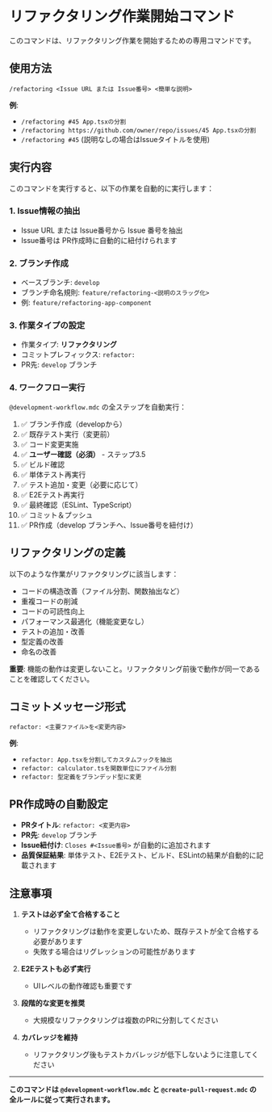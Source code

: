 # リファクタリング作業開始コマンド

このコマンドは、リファクタリング作業を開始するための専用コマンドです。

## 使用方法

```
/refactoring <Issue URL または Issue番号> <簡単な説明>
```

**例**:
- `/refactoring #45 App.tsxの分割`
- `/refactoring https://github.com/owner/repo/issues/45 App.tsxの分割`
- `/refactoring #45` (説明なしの場合はIssueタイトルを使用)

## 実行内容

このコマンドを実行すると、以下の作業を自動的に実行します：

### 1. Issue情報の抽出
- Issue URL または Issue番号から Issue 番号を抽出
- Issue番号は PR作成時に自動的に紐付けられます

### 2. ブランチ作成
- ベースブランチ: `develop`
- ブランチ命名規則: `feature/refactoring-<説明のスラッグ化>`
- 例: `feature/refactoring-app-component`

### 3. 作業タイプの設定
- 作業タイプ: **リファクタリング**
- コミットプレフィックス: `refactor:`
- PR先: `develop` ブランチ

### 4. ワークフロー実行
`@development-workflow.mdc` の全ステップを自動実行：
1. ✅ ブランチ作成（developから）
2. ✅ 既存テスト実行（変更前）
3. ✅ コード変更実施
4. ✅ **ユーザー確認（必須）** - ステップ3.5
5. ✅ ビルド確認
6. ✅ 単体テスト再実行
7. ✅ テスト追加・変更（必要に応じて）
8. ✅ E2Eテスト再実行
9. ✅ 最終確認（ESLint、TypeScript）
10. ✅ コミット＆プッシュ
11. ✅ PR作成（develop ブランチへ、Issue番号を紐付け）

## リファクタリングの定義

以下のような作業がリファクタリングに該当します：
- コードの構造改善（ファイル分割、関数抽出など）
- 重複コードの削減
- コードの可読性向上
- パフォーマンス最適化（機能変更なし）
- テストの追加・改善
- 型定義の改善
- 命名の改善

**重要**: 機能の動作は変更しないこと。リファクタリング前後で動作が同一であることを確認してください。

## コミットメッセージ形式

```
refactor: <主要ファイル>を<変更内容>
```

**例**:
- `refactor: App.tsxを分割してカスタムフックを抽出`
- `refactor: calculator.tsを関数単位にファイル分割`
- `refactor: 型定義をブランデッド型に変更`

## PR作成時の自動設定

- **PRタイトル**: `refactor: <変更内容>`
- **PR先**: `develop` ブランチ
- **Issue紐付け**: `Closes #<Issue番号>` が自動的に追加されます
- **品質保証結果**: 単体テスト、E2Eテスト、ビルド、ESLintの結果が自動的に記載されます

## 注意事項

1. **テストは必ず全て合格すること**
   - リファクタリングは動作を変更しないため、既存テストが全て合格する必要があります
   - 失敗する場合はリグレッションの可能性があります

2. **E2Eテストも必ず実行**
   - UIレベルの動作確認も重要です

3. **段階的な変更を推奨**
   - 大規模なリファクタリングは複数のPRに分割してください

4. **カバレッジを維持**
   - リファクタリング後もテストカバレッジが低下しないように注意してください

---

**このコマンドは `@development-workflow.mdc` と `@create-pull-request.mdc` の全ルールに従って実行されます。**

